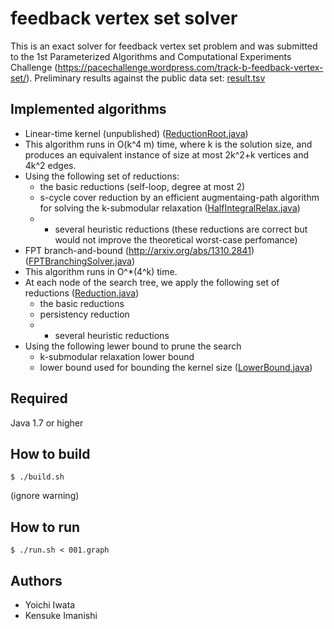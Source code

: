 # feedback vertex set solver

This is an exact solver for feedback vertex set problem and was submitted to the 1st Parameterized Algorithms and Computational Experiments Challenge (<https://pacechallenge.wordpress.com/track-b-feedback-vertex-set/>).
Preliminary results against the public data set: [result.tsv](result.tsv)

## Implemented algorithms
 * Linear-time kernel (unpublished) ([ReductionRoot.java](src/ReductionRoot.java))
  * This algorithm runs in O(k^4 m) time, where k is the solution size, and produces an equivalent instance of size at most 2k^2+k vertices and 4k^2 edges.
  * Using the following set of reductions:
    * the basic reductions (self-loop, degree at most 2)
    * s-cycle cover reduction by an efficient augmentaing-path algorithm for solving the k-submodular relaxation ([HalfIntegralRelax.java](src/HalfIntegralRelax.java))
    * + several heuristic reductions (these reductions are correct but would not improve the theoretical worst-case perfomance)
 * FPT branch-and-bound (http://arxiv.org/abs/1310.2841) ([FPTBranchingSolver.java](src/FPTBranchingSolver.java))
  * This algorithm runs in O^*(4^k) time.
  * At each node of the search tree, we apply the following set of reductions ([Reduction.java](src/Reduction.java))
    * the basic reductions
    * persistency reduction
    * + several heuristic reductions
  * Using the following lewer bound to prune the search
    * k-submodular relaxation lower bound
    * lower bound used for bounding the kernel size ([LowerBound.java](src/LowerBound.java))

## Required
Java 1.7 or higher

## How to build
    $ ./build.sh
(ignore warning)

## How to run
    $ ./run.sh < 001.graph

## Authors
 * Yoichi Iwata
 * Kensuke Imanishi

